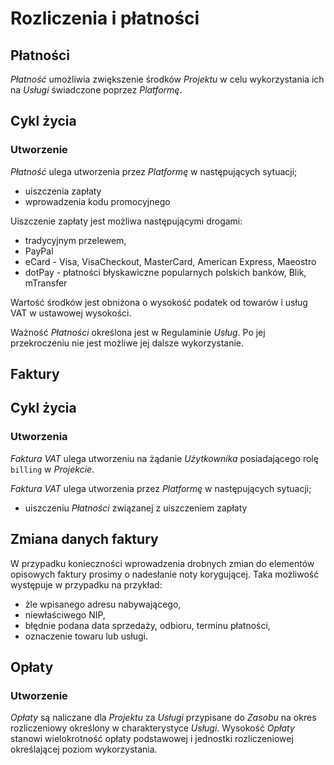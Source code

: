 # Rozliczenia i płatności

## Płatności

*Płatność* umożliwia zwiększenie środków *Projektu* w celu wykorzystania ich na *Usługi* świadczone poprzez *Platformę*.

## Cykl życia

### Utworzenie

*Płatność* ulega utworzenia przez *Platformę* w następujących sytuacji;

 * uiszczenia zapłaty
 * wprowadzenia kodu promocyjnego
 
Uiszczenie zapłaty jest możliwa następującymi drogami:

* tradycyjnym przelewem,
* PayPal
* eCard - Visa, VisaCheckout, MasterCard, American Express, Maeostro
* dotPay - płatności błyskawiczne popularnych polskich banków, Blik, mTransfer

Wartość środków jest obniżona o wysokość podatek od towarów i usług VAT w ustawowej wysokości. 

Ważność *Płatności* określona jest w Regulaminie *Usług*. Po jej przekroczeniu nie jest możliwe jej dalsze wykorzystanie.

## Faktury

## Cykl życia

### Utworzenia

*Faktura VAT* ulega utworzeniu na żądanie *Użytkownika* posiadającego rolę ```billing``` w *Projekcie*.

*Faktura VAT* ulega utworzenia przez *Platformę* w następujących sytuacji;

 * uiszczeniu *Płatności* związanej z uiszczeniem zapłaty

## Zmiana danych faktury

W  przypadku konieczności wprowadzenia drobnych zmian do elementów opisowych faktury prosimy o nadesłanie noty korygującej. Taka możliwość występuje w przypadku na przykład:

 * żle wpisanego adresu nabywającego,
 * niewłaściwego NIP,
 * błędnie podana data sprzedaży, odbioru, terminu płatności,
 * oznaczenie towaru lub usługi.

## Opłaty

### Utworzenie

*Opłaty* są naliczane dla *Projektu* za *Usługi* przypisane do *Zasobu* na okres rozliczeniowy określony w charakterystyce *Usługi*. Wysokość *Opłaty* stanowi wielokrotność opłaty podstawowej i jednostki rozliczeniowej określającej poziom wykorzystania.